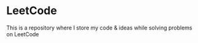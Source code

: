 # LeetCode
This is a repository where I store my code &amp; ideas while solving problems on LeetCode
